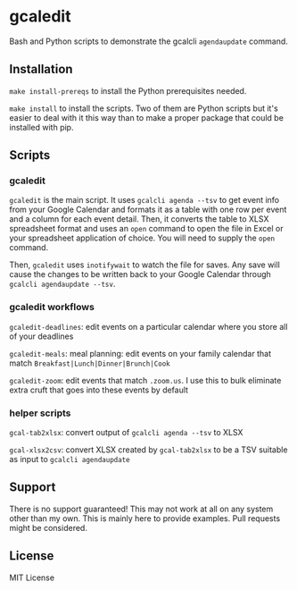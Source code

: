 # gcaledit

Bash and Python scripts to demonstrate the gcalcli `agendaupdate` command.

## Installation

`make install-prereqs` to install the Python prerequisites needed.

`make install` to install the scripts. Two of them are Python scripts but it's easier to deal with it this way than to make a proper package that could be installed with pip.

## Scripts

### gcaledit

`gcaledit` is the main script. It uses `gcalcli agenda --tsv` to get event info from your Google Calendar and formats it as a table with one row per event and a column for each event detail. Then, it converts the table to XLSX spreadsheet format and uses an `open` command to open the file in Excel or your spreadsheet application of choice. You will need to supply the `open` command.

Then, `gcaledit` uses `inotifywait` to watch the file for saves. Any save will cause the changes to be written back to your Google Calendar through `gcalcli agendaupdate --tsv`.

### gcaledit workflows

`gcaledit-deadlines`: edit events on a particular calendar where you store all of your deadlines

`gcaledit-meals`: meal planning: edit events on your family calendar that match `Breakfast|Lunch|Dinner|Brunch|Cook`

`gcaledit-zoom`: edit events that match `.zoom.us`. I use this to bulk eliminate extra cruft that goes into these events by default

### helper scripts

`gcal-tab2xlsx`: convert output of `gcalcli agenda --tsv` to XLSX

`gcal-xlsx2csv`: convert XLSX created by `gcal-tab2xlsx` to be a TSV suitable as input to `gcalcli agendaupdate`

## Support

There is no support guaranteed! This may not work at all on any system other than my own. This is mainly here to provide examples. Pull requests might be considered.

## License

MIT License
